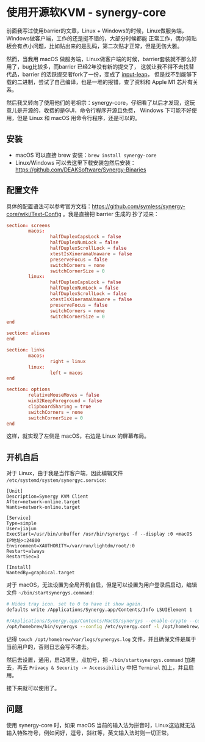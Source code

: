 # 使用开源软KVM - synergy-core

前面我写过使用barrier的文章，Linux + Windows的时候，Linux做服务端，Windows做客户端，工作的还是挺不错的，大部分时候都能
正常工作，偶尔剪贴板会有点小问题，比如贴出来的是乱码，第二次贴才正常，但是无伤大雅。

然而，当我用 macOS 做服务端，Linux做客户端的时候，barrier套装就不那么好用了，bug比较多，而barrier 已经2年没有新的提交了，
这就让我不得不去找替代品，barrier 的活跃提交者fork了一份，变成了 [input-leap](https://github.com/input-leap/input-leap)，
但是找不到能够下载的二进制，尝试了自己编译，也是一堆的报错，查了资料和 Apple M1 芯片有关系。

然后我又转向了使用他们的老祖宗：synergy-core，仔细看了以后才发现，这玩意儿是开源的，收费的是GUI，命令行程序开源且免费，
Windows 下可能不好使用，但是 Linux 和 macOS 用命令行程序，还是可以的。

## 安装

- macOS 可以直接 brew 安装：`brew install synergy-core`
- Linux/Windows 可以去这里下载安装包然后安装：https://github.com/DEAKSoftware/Synergy-Binaries

## 配置文件

具体的配置语法可以参考官方文档：https://github.com/symless/synergy-core/wiki/Text-Config 。我是直接把 barrier 生成的
抄了过来：

```conf
section: screens
        macos:
                halfDuplexCapsLock = false
                halfDuplexNumLock = false
                halfDuplexScrollLock = false
                xtestIsXineramaUnaware = false
                preserveFocus = false
                switchCorners = none
                switchCornerSize = 0
        linux:
                halfDuplexCapsLock = false
                halfDuplexNumLock = false
                halfDuplexScrollLock = false
                xtestIsXineramaUnaware = false
                preserveFocus = false
                switchCorners = none
                switchCornerSize = 0
end

section: aliases
end

section: links
        macos:
                right = linux
        linux:
                left = macos
end

section: options
        relativeMouseMoves = false
        win32KeepForeground = false
        clipboardSharing = true
        switchCorners = none
        switchCornerSize = 0
end
```

这样，就实现了左侧是 macOS，右边是 Linux 的屏幕布局。

## 开机自启

对于 Linux，由于我是当作客户端，因此编辑文件 `/etc/systemd/system/synergyc.service`:

```systemd
[Unit]
Description=Synergy KVM Client
After=network-online.target
Wants=network-online.target

[Service]
Type=simple
User=jiajun
ExecStart=/usr/bin/unbuffer /usr/bin/synergyc -f --display :0 <macOS IP地址>:24800
Environment=XAUTHORITY=/var/run/lightdm/root/:0
Restart=always
RestartSec=3

[Install]
WantedBy=graphical.target
```

对于 macOS，无法设置为全局开机自启，但是可以设置为用户登录后启动，编辑文件 `~/bin/startsynergys.command`:

```bash
# Hides tray icon. set to 0 to have it show again.
defaults write /Applications/Synergy.app/Contents/Info LSUIElement 1

#/Applications/Synergy.app/Contents/MacOS/synergys --enable-crypto --config ~/Library/Synergy/synergy.conf -n osx -l /var/log/synergy.log
/opt/homebrew/bin/synergys --config /etc/synergy.conf -l /opt/homebrew/var/logs/synergys.log
```

记得 `touch /opt/homebrew/var/logs/synergys.log` 文件，并且确保文件是属于当前用户的，否则日志会写不进去。

然后去设置，通用，启动项里，点加号，把 `~/bin/startsynergys.command` 加进去，再去 `Privacy & Security -> Accessibility` 中把 `Terminal` 加上，并且启用。

接下来就可以使用了。

## 问题

使用 synergy-core 时，如果 macOS 当前的输入法为拼音时，Linux这边就无法输入特殊符号，例如问好，逗号，斜杠等，英文输入法时则一切正常。
